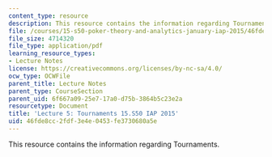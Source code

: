 ```yaml
---
content_type: resource
description: This resource contains the information regarding Tournaments.
file: /courses/15-s50-poker-theory-and-analytics-january-iap-2015/46fde8cc2fdf3e4e0453fe3730680a5e_MIT15_S50IAP15_L5_Tournmt.pdf
file_size: 4714320
file_type: application/pdf
learning_resource_types:
- Lecture Notes
license: https://creativecommons.org/licenses/by-nc-sa/4.0/
ocw_type: OCWFile
parent_title: Lecture Notes
parent_type: CourseSection
parent_uid: 6f667a09-25e7-17a0-d75b-3864b5c23e2a
resourcetype: Document
title: 'Lecture 5: Tournaments 15.S50 IAP 2015'
uid: 46fde8cc-2fdf-3e4e-0453-fe3730680a5e
---
```

This resource contains the information regarding Tournaments.